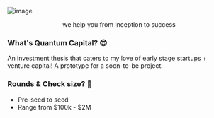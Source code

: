 ![image](https://user-images.githubusercontent.com/42880953/184516590-bcd014af-15ff-4469-806d-429b15a39e86.png)

<p align="center">
we help you from inception to success
</p>

### What's Quantum Capital? :sunglasses: ###
An investment thesis that caters to my love of early stage startups + venture capital!
A prototype for a soon-to-be project.

### Rounds & Check size? 🤔 ###
* Pre-seed to seed
* Range from $100k - $2M


